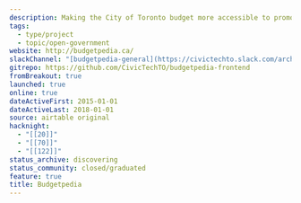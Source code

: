 ```yaml
---
description: Making the City of Toronto budget more accessible to promote informed debate; advocate for better budgeting
tags:
  - type/project
  - topic/open-government
website: http://budgetpedia.ca/
slackChannel: "[budgetpedia-general](https://civictechto.slack.com/archives/C0958HY7J)"
gitrepo: https://github.com/CivicTechTO/budgetpedia-frontend
fromBreakout: true
launched: true
online: true
dateActiveFirst: 2015-01-01
dateActiveLast: 2018-01-01
source: airtable original
hacknight:
  - "[[20]]"
  - "[[70]]"
  - "[[122]]"
status_archive: discovering
status_community: closed/graduated
feature: true
title: Budgetpedia
---
```

